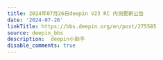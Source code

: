```yaml
---
title: 2024年07月26日deepin V23 RC 内测更新公告
date: '2024-07-26'
linkTitle: https://bbs.deepin.org/en/post/275585
source: deepin_bbs
description:  deepin小助手 
disable_comments: true
---
```


